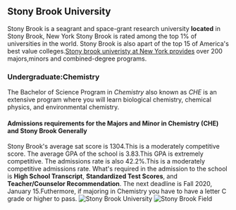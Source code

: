 ## Stony Brook University
Stony Brook is a seagrant and space-grant research university **located** in Stony Brook, New York
Stony Brook is rated among the top 1% of universities in the world. Stony Brook is also apart of the top 15 of America's best value colleges.[Stony brook univeristy at New York provides]( https://www.stonybrook.edu/about/) over 200 majors,minors and combined-degree programs.
### Undergraduate:Chemistry
The Bachelor of Science Program in _Chemistry_ also known as _CHE_ is an extensive program where you will learn biological chemistry, chemical physics, and environmental chemistry.
#### Admissions requirements for the Majors and Minor in Chemistry (CHE) and Stony Brook Generally
Stony Brook's average sat score is 1304.This is a moderately competitive score. The average GPA of the school is 3.83.This GPA is extremely competitive. The admissions rate is also 42.2%.This is a moderately competitive admissions rate.
What's required in the admission to the school is **High School Transcript**, **Standardized Test Scores**, and **Teacher/Counselor Recommendation**. The next deadline is Fall 2020, January 15.Futhermore, if majoring in Chemistry you have to have a letter C grade or higher to pass.
![Stony Brook University](https://images.app.goo.gl/pNHbdctYgHrM4WJM8)
![Stony Brook Field](https://images.app.goo.gl/Vr6trHywdeBepuVq9)
